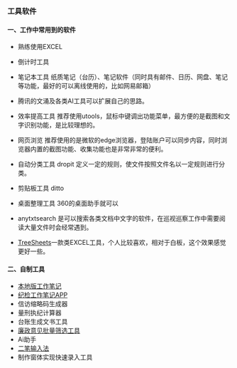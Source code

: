 ### 工具软件

#### 一、工作中常用到的软件

- 熟练使用EXCEL

- 倒计时工具

- 笔记本工具 纸质笔记（台历）、笔记软件（同时具有邮件、日历、网盘、笔记等功能，最好的可以离线使用的，比如网易邮箱）

- 腾讯的文涌及各类AI工具可以扩展自己的思路。

- 效率提高工具 推荐使用utools，鼠标中键调出功能菜单，最方便的是截图和文字识别功能，是比较理想的。

- 网页浏览 推荐使用的是微软的edge浏览器，登陆账户可以同步内容，同时浏览器内置的截图功能、收集功能也是非常非常的便利。

- 自动分类工具 dropit 定义一定的规则，使文件按照文件名以一定规则进行分类。

- 剪贴板工具 ditto

- 桌面整理工具 360的桌面助手就可以

- anytxtsearch 是可以搜索各类文档中文字的软件，在巡视巡察工作中需要阅读大量文件时会经常遇到。

- [TreeSheets](home/treesheets.md)一款类EXCEL工具，个人比较喜欢，相对于白板，这个效果感觉更好一些。
  

#### 二、自制工具

- [本地版工作笔记](home/ben-di-bi-ji.md)
- [纪检工作笔记APP](home/jijianapp.md)
- 信访缩略码生成器
- 量刑执纪计算器
- 台账生成文书工具
- [廉政意见批量筛选工具](shai-xuan.md)
- Ai助手
- [二笔输入法](home/liang-bi.md)
- 制作窗体实现快速录入工具


